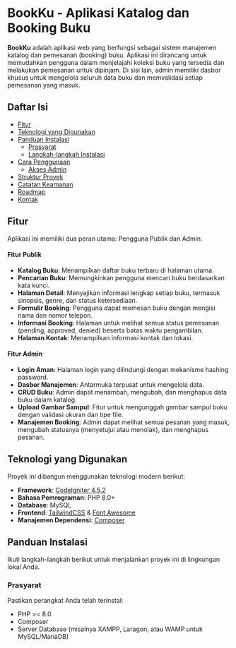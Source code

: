 # BookKu - Aplikasi Katalog dan Booking Buku


**BookKu** adalah aplikasi web yang berfungsi sebagai sistem manajemen katalog dan pemesanan (booking) buku. Aplikasi ini dirancang untuk memudahkan pengguna dalam menjelajahi koleksi buku yang tersedia dan melakukan pemesanan untuk dipinjam. Di sisi lain, admin memiliki dasbor khusus untuk mengelola seluruh data buku dan memvalidasi setiap pemesanan yang masuk.

## Daftar Isi

- [Fitur](#fitur)
- [Teknologi yang Digunakan](#teknologi-yang-digunakan)
- [Panduan Instalasi](#panduan-instalasi)
  - [Prasyarat](#prasyarat)
  - [Langkah-langkah Instalasi](#langkah-langkah-instalasi)
- [Cara Penggunaan](#cara-penggunaan)
  - [Akses Admin](#akses-admin)
- [Struktur Proyek](#struktur-proyek)
- [Catatan Keamanan](#catatan-keamanan)
- [Roadmap](#roadmap)
- [Kontak](#kontak)

## Fitur

Aplikasi ini memiliki dua peran utama: Pengguna Publik dan Admin.

#### Fitur Publik
- **Katalog Buku**: Menampilkan daftar buku terbaru di halaman utama.
- **Pencarian Buku**: Memungkinkan pengguna mencari buku berdasarkan kata kunci.
- **Halaman Detail**: Menyajikan informasi lengkap setiap buku, termasuk sinopsis, genre, dan status ketersediaan.
- **Formulir Booking**: Pengguna dapat memesan buku dengan mengisi nama dan nomor telepon.
- **Informasi Booking**: Halaman untuk melihat semua status pemesanan (pending, approved, denied) beserta batas waktu pengambilan.
- **Halaman Kontak**: Menampilkan informasi kontak dan lokasi.

#### Fitur Admin
- **Login Aman**: Halaman login yang dilindungi dengan mekanisme hashing password.
- **Dasbor Manajemen**: Antarmuka terpusat untuk mengelola data.
- **CRUD Buku**: Admin dapat menambah, mengubah, dan menghapus data buku dalam katalog.
- **Upload Gambar Sampul**: Fitur untuk mengunggah gambar sampul buku dengan validasi ukuran dan tipe file.
- **Manajemen Booking**: Admin dapat melihat semua pesanan yang masuk, mengubah statusnya (menyetujui atau menolak), dan menghapus pesanan.

## Teknologi yang Digunakan

Proyek ini dibangun menggunakan teknologi modern berikut:
- **Framework**: [CodeIgniter 4.5.2](https://codeigniter.com/)
- **Bahasa Pemrograman**: PHP 8.0+
- **Database**: MySQL 
- **Frontend**: [TailwindCSS](https://tailwindcss.com/) & [Font Awesome](https://fontawesome.com/)
- **Manajemen Dependensi**: [Composer](https://getcomposer.org/)

## Panduan Instalasi

Ikuti langkah-langkah berikut untuk menjalankan proyek ini di lingkungan lokal Anda.

### Prasyarat

Pastikan perangkat Anda telah terinstal:
- PHP >= 8.0
- Composer
- Server Database (misalnya XAMPP, Laragon, atau WAMP untuk MySQL/MariaDB)


